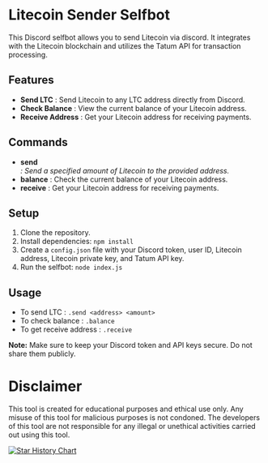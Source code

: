 # Litecoin Sender Selfbot

This Discord selfbot allows you to send Litecoin via discord. It integrates with the Litecoin blockchain and utilizes the Tatum API for transaction processing.

## Features

- **Send LTC** : Send Litecoin to any LTC address directly from Discord.
- **Check Balance** : View the current balance of your Litecoin address.
- **Receive Address** : Get your Litecoin address for receiving payments.

## Commands

- **send <address> <amount>** : Send a specified amount of Litecoin to the provided address.
- **balance** : Check the current balance of your Litecoin address.
- **receive** : Get your Litecoin address for receiving payments.

## Setup

1. Clone the repository.
2. Install dependencies: `npm install `
3. Create a `config.json` file with your Discord token, user ID, Litecoin address, Litecoin private key, and Tatum API key.
4. Run the selfbot: `node index.js`

## Usage

- To send LTC : `.send <address> <amount>`
- To check balance : `.balance`
- To get receive address : `.receive`

**Note:** Make sure to keep your Discord token and API keys secure. Do not share them publicly.

# Disclaimer
This tool is created for educational purposes and ethical use only. Any misuse of this tool for malicious purposes is not condoned. The developers of this tool are not responsible for any illegal or unethical activities carried out using this tool.

[![Star History Chart](https://api.star-history.com/svg?repos=JOY6IX9INE/Litecoin-Sender-Selfbot&type=Date)](https://star-history.t9t.io/#JOY6IX9INE/Litecoin-Sender-Selfbot&Date)
